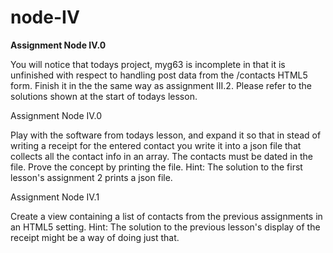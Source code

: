 # node-IV

<b>Assignment Node IV.0</b>

You will notice that todays project, myg63 is incomplete in that it is unfinished 
with respect to handling post data from the /contacts HTML5 form. 
Finish it in the the same way as assignment III.2. 
Please refer to the solutions shown at the start of todays lesson.

Assignment Node IV.0

Play with the software from todays lesson, and expand it so that in stead of 
writing a receipt for the entered contact you write it into a json file that 
collects all the contact info in an array. The contacts must be dated in the file. 
Prove the concept by printing the file. Hint: The solution to the first lesson's assignment 2 prints a json file.

Assignment Node IV.1

Create a view containing a list of contacts from the previous assignments in an HTML5 setting. 
Hint: The solution to the previous lesson's display of the receipt might be a way of doing just that.
